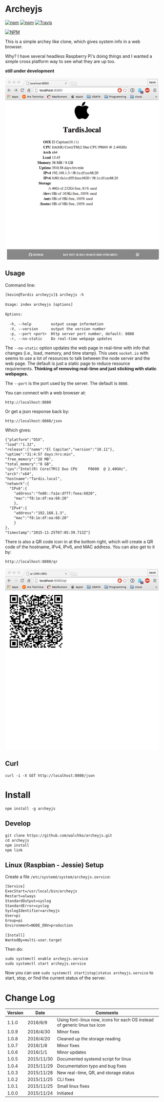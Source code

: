 # Archeyjs

[![npm](https://img.shields.io/npm/v/archeyjs.svg)](https://github.com/walchko/archeyjs)
[![npm](https://img.shields.io/npm/l/archeyjs.svg)](https://github.com/walchko/archeyjs)
[![Travis](https://img.shields.io/travis/walchko/archeyjs.svg)](https://travis-ci.org/walchko/archeyjs)

[![NPM](https://nodei.co/npm/archeyjs.png)](https://nodei.co/npm/archeyjs/)

This is a simple archey like clone, which gives system info in a web browser.

Why? I have several headless Raspberry Pi's doing things and I wanted a simple cross
platform way to see what they are up too.

**still under development**

![](./pics/archeyjs.png)

## Usage

Command line:

    [kevin@Tardis archeyjs]$ archeyjs -h

    Usage: index archeyjs [options]

    Options:

      -h, --help         output usage information
      -V, --version      output the version number
      -p, --port <port>  Http server port number, default: 8080
      -r, --no-static    Do real-time webpage updates

The `--no-static` option updates the web page in real-time with info that changes (i.e.,
load, memory, and time stamp). This uses `socket.io` with seems to use a lot of resources
to talk between the node server and the web page. The default is just a static page to
reduce resource requirements. **Thinking of removing real-time and just sticking with static 
webpages.**

The `--port` is the port used by the server. The default is `8080`.

You can connect with a web browser at:

    http://localhost:8080

Or get a json response back by:

    http://localhost:8080/json

Which gives:

    {"platform":"OSX",
    "load":"1.32",
    "release":{"name":"El Capitan","version":"10.11"},
    "uptime":"31:4:57 days:hrs:min",
    "free_memory":"28 MB",
    "total_memory":"8 GB",
    "cpu":"Intel(R) Core(TM)2 Duo CPU     P8600  @ 2.40GHz",
    "arch":"x64",
    "hostname":"Tardis.local",
    "network":{
      "IPv6":{
        "address":"fe80::fa1e:dfff:feea:6820",
        "mac":"f8:1e:df:ea:68:20"
        },
      "IPv4":{
        "address":"192.168.1.3",
        "mac":"f8:1e:df:ea:68:20"
        }
    },
    "timestamp":"2015-11-25T07:05:39.713Z"}

There is also a QR code icon in at the bottom right, which will create a QR code of the
hostname, IPv4, IPv6, and MAC address. You can also get to it by:

    http://localhost:8080/qr

![](./pics/qr.png)

## Curl

    curl -i -X GET http://localhost:8080/json

# Install

    npm install -g archeyjs

## Develop

    git clone https://github.com/walchko/archeyjs.git
    cd archeyjs
    npm install
    npm link

## Linux (Raspbian - Jessie) Setup

Create a file `/etc/systemd/system/archeyjs.service`:

    [Service]
    ExecStart=/usr/local/bin/archeyjs
    Restart=always
    StandardOutput=syslog
    StandardError=syslog
    SyslogIdentifier=archeyjs
    User=pi
    Group=pi
    Environment=NODE_ENV=production

    [Install]
    WantedBy=multi-user.target

Then do:

    sudo systemctl enable archeyjs.service
    sudo systemctl start archeyjs.service

Now you can use `sudo systemctl start|stop|status archeyjs.service` to start, stop, or
find the current status of the server.

# Change Log

| Version | Date       | Comments |
|---------|------------|----------|
| 1.1.0   | 2016/6/9   | Using font-linux now, icons for each OS instead of generic linux tux icon  |
| 1.0.9   | 2016/4/30  | Minor fixes  |
| 1.0.8   | 2016/4/20  | Cleaned up the storage reading |
| 1.0.7   | 2016/1/8   | Minor fixes |
| 1.0.6   | 2016/1/1   | Minor updates |
| 1.0.5   | 2015/11/30 | Documented systemd script for linux |
| 1.0.4   | 2015/11/29 | Documentation typo and bug fixes |
| 1.0.3   | 2015/11/28 | New real-time, QR, and storage status |
| 1.0.2   | 2015/11/25 | CLI fixes |
| 1.0.1   | 2015/11/25 | Small linux fixes |
| 1.0.0   | 2015/11/24 | Initiated |
